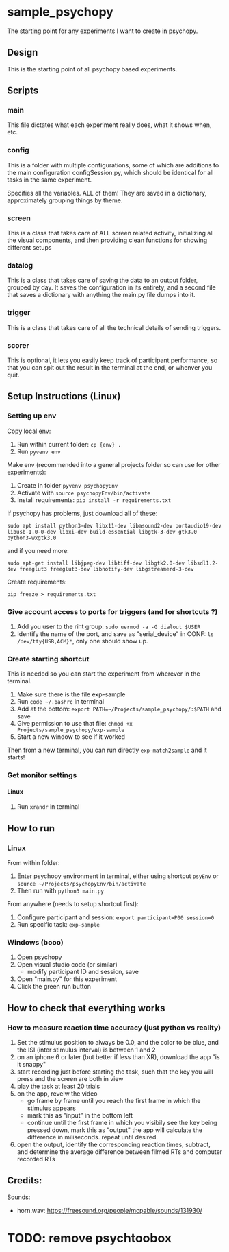 # sample_psychopy

The starting point for any experiments I want to create in psychopy.

## Design

This is the starting point of all psychopy based experiments.

## Scripts

### main

This file dictates what each experiment really does, what it shows when, etc.

### config

This is a folder with multiple configurations, some of which are additions to the main configuration configSession.py, which should be identical for all tasks in the same experiment.

Specifies all the variables. ALL of them! They are saved in a dictionary, approximately grouping things by theme.

### screen

This is a class that takes care of ALL screen related activity, initializing all the visual components, and then providing clean functions for showing different setups

### datalog

This is a class that takes care of saving the data to an output folder, grouped by day. It saves the configuration in its entirety, and a second file that saves a dictionary with anything the main.py file dumps into it.

### trigger

This is a class that takes care of all the technical details of sending triggers.

### scorer

This is optional, it lets you easily keep track of participant performance, so that you can spit out the result in the terminal at the end, or whenver you quit.

## Setup Instructions (Linux)

### Setting up env

Copy local env:

1. Run within current folder: `cp {env} .`
2. Run `pyvenv env`

Make env (recommended into a general projects folder so can use for other experiments):

1. Create in folder `pyvenv psychopyEnv`
2. Activate with `source psychopyEnv/bin/activate`
3. Install requirements: `pip install -r requirements.txt`

If psychopy has problems, just download all of these:

`sudo apt install python3-dev libx11-dev libasound2-dev portaudio19-dev libusb-1.0-0-dev libxi-dev build-essential libgtk-3-dev gtk3.0 python3-wxgtk3.0`

and if you need more:

`sudo apt-get install libjpeg-dev libtiff-dev libgtk2.0-dev libsdl1.2-dev freeglut3 freeglut3-dev libnotify-dev libgstreamerd-3-dev`

Create requirements:

`pip freeze > requirements.txt`

### Give account access to ports for triggers (and for shortcuts ?)

1. Add you user to the riht group: `sudo uermod -a -G dialout $USER`
2. Identify the name of the port, and save as "serial_device" in CONF: `ls /dev/tty{USB,ACM}*`, only one should show up.

### Create starting shortcut

This is needed so you can start the experiment from wherever in the terminal.

1. Make sure there is the file exp-sample
2. Run `code ~/.bashrc` in terminal
3. Add at the bottom: `export PATH=~/Projects/sample_psychopy/:$PATH` and save
4. Give permission to use that file: `chmod +x Projects/sample_psychopy/exp-sample`
5. Start a new window to see if it worked

Then from a new terminal, you can run directly `exp-match2sample` and it starts!

### Get monitor settings

#### Linux

1. Run `xrandr` in terminal

## How to run

### Linux

From within folder:

1. Enter psychopy environment in terminal, either using shortcut `psyEnv` or `source ~/Projects/psychopyEnv/bin/activate`
2. Then run with `python3 main.py`

From anywhere (needs to setup shortcut first):

1. Configure participant and session: `export participant=P00 session=0`
2. Run specific task: `exp-sample`

### Windows (booo)

1. Open psychopy
2. Open visual studio code (or similar)
   - modify participant ID and session, save
3. Open "main.py" for this experiment
4. Click the green run button

## How to check that everything works

### How to measure reaction time accuracy (just python vs reality)

1. Set the stimulus position to always be 0.0, and the color to be blue, and the ISI (inter stimulus interval) is between 1 and 2
2. on an iphone 6 or later (but better if less than XR), download the app "is it snappy"
3. start recording just before starting the task, such that the key you will press and the screen are both in view
4. play the task at least 20 trials
5. on the app, reveiw the video
   - go frame by frame until you reach the first frame in which the stimulus appears
   - mark this as "input" in the bottom left
   - continue until the first frame in which you visibily see the key being pressed down, mark this as "output"
     the app will calculate the difference in miliseconds. repeat until desired.
6. open the output, identify the corresponding reaction times, subtract, and determine the average difference between filmed RTs and computer recorded RTs

## Credits:

Sounds:

- horn.wav: https://freesound.org/people/mcpable/sounds/131930/

# TODO: remove psychtoobox
